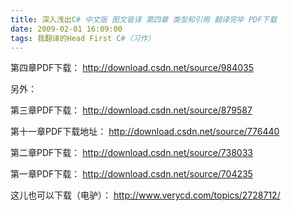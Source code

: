 ```yaml
---
title: 深入浅出C# 中文版 图文皆译 第四章 类型和引用 翻译完毕 PDF下载
date: 2009-02-01 16:09:00
tags: 我翻译的Head First C#（习作）
---
```

第四章PDF下载： [ http://download.csdn.net/source/984035
](http://download.csdn.net/source/984035)

另外：

第三章PDF下载： [ http://download.csdn.net/source/879587
](http://download.csdn.net/source/879587)

第十一章PDF下载地址： [ http://download.csdn.net/source/776440
](http://download.csdn.net/source/776440)

第二章PDF下载： [ http://download.csdn.net/source/738033
](http://download.csdn.net/source/738033)

第一章PDF下载： [ http://download.csdn.net/source/704235
](http://download.csdn.net/source/704235)

这儿也可以下载（电驴）： [ http://www.verycd.com/topics/2728712/
](http://www.verycd.com/topics/2728712/)



